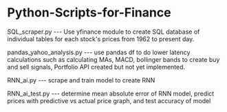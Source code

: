 # Python-Scripts-for-Finance
SQL_scraper.py --- Use yfinance module to create SQL database of individual tables for each stock's prices from 1962 to present day.

pandas_yahoo_analysis.py --- use pandas df to do lower latency calculations such as calculating MAs, MACD, bollinger bands to create buy and sell signals, Portfolio API created but not yet implemented.

RNN_ai.py --- scrape and train model to create RNN

RNN_ai_test.py --- determine mean absolute error of RNN model, predict prices with predictive vs actual price graph, and test accuracy of model
